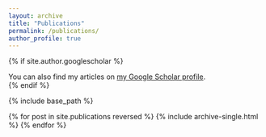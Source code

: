 ```yaml
---
layout: archive
title: "Publications"
permalink: /publications/
author_profile: true
---
```


<style>
  div {
    text-align: justify;
  }
</style>

{% if site.author.googlescholar %}
  <div class="wordwrap">You can also find my articles on <a href="{{site.author.googlescholar}}">my Google Scholar profile</a>.</div>
{% endif %}

{% include base_path %}

{% for post in site.publications reversed %}
  {% include archive-single.html %}
{% endfor %}
